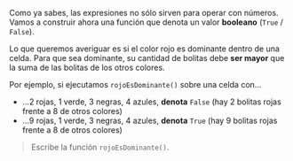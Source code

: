 Como ya sabes, las expresiones no sólo sirven para operar con números. Vamos a construir ahora una función que denota un valor **booleano** (`True` / `False`).

Lo que queremos averiguar es si el color rojo es dominante dentro de una celda. Para que sea dominante, su cantidad de bolitas debe **ser mayor** que la suma de las bolitas de los otros colores.

Por ejemplo, si ejecutamos `rojoEsDominante()` sobre una celda con...

* ...2 rojas, 1 verde, 3 negras, 4 azules, **denota** `False` (hay 2 bolitas rojas frente a 8 de otros colores)
* ...9 rojas, 1 verde, 3 negras, 4 azules, **denota** `True` (hay 9 bolitas rojas frente a 8 de otros colores)

> Escribe la función `rojoEsDominante()`.